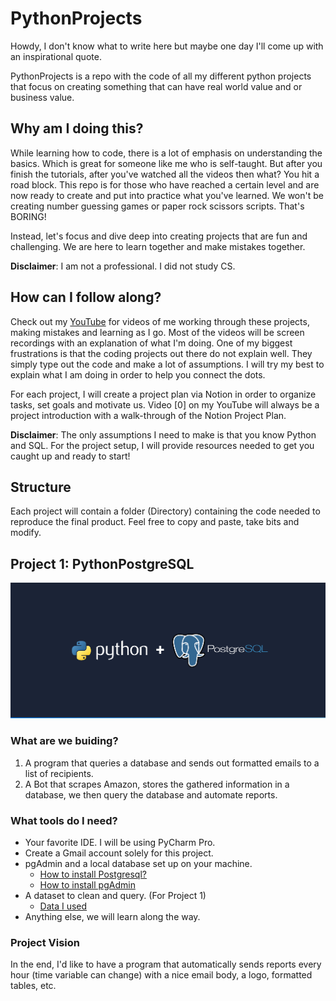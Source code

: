 # PythonProjects 
Howdy, I don't know what to write here but maybe one day I'll come up with an inspirational quote.

PythonProjects is a repo with the code of all my different python projects that focus on creating something that 
can have real world value and or business value.

## Why am I doing this?
While learning how to code, there is a lot of emphasis on understanding the basics. Which is great for someone like 
me who is self-taught. But after you finish the tutorials, after you've watched all
the videos then what? 
You hit a road block. This repo is for those who have reached a certain level and are now ready to create 
and put into practice what you've learned. We won't be creating number guessing games or paper rock scissors scripts. That's BORING!

Instead, let's focus and dive deep into creating projects that are fun and challenging.
We are here to learn together and make mistakes together.

**Disclaimer**: I am not a professional. I did not study CS. 

## How can I follow along?
Check out my [YouTube](https://www.youtube.com/channel/UC2W1WYiSzQnQnUxhb8Xg99A) for videos of me working through these projects, making mistakes and learning as I go. 
Most of the videos will be screen recordings with an explanation of what I'm doing. One of my biggest frustrations is that the coding projects 
out there do not explain well. They simply type out the code and make a lot of assumptions. 
I will try my best to explain what I am doing in order to help you connect the dots. 

For each project, I will create a project plan via Notion in order to organize tasks, set goals and motivate us. Video [0] on my YouTube will always be 
a project introduction with a walk-through of the Notion Project Plan. 

**Disclaimer**: The only assumptions I need to make is that you know Python and SQL. For the project setup, I will provide resources needed to 
get you caught up and ready to start!

## Structure
Each project will contain a folder (Directory) containing the code needed to reproduce the final product. 
Feel free to copy and paste, take bits and modify. 

## Project 1: PythonPostgreSQL 

![Python and Postgres Image banner](python_postgres_a723c960e9.png)

### What are we buiding? 
1. A program that queries a database and sends out formatted emails to a list of recipients. 
2. A Bot that scrapes Amazon, stores the gathered information in a database, we then query the database and automate reports. 
### What tools do I need? 
* Your favorite IDE. I will be using PyCharm Pro. 
* Create a Gmail account solely for this project. 
* pgAdmin and a local database set up on your machine.
  * [How to install Postgresql?](https://www.postgresql.org/)
  * [How to install pgAdmin](https://www.pgadmin.org/)
* A dataset to clean and query. (For Project 1)
  * [Data I used](https://catalog.data.gov/dataset/border-crossing-entry-data-683ae)
* Anything else, we will learn along the way. 

### Project Vision
In the end, I'd like to have a program that automatically sends reports every hour (time variable can change) with a nice
email body, a logo, formatted tables, etc. 
